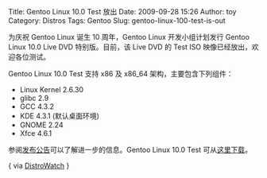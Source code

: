 Title: Gentoo Linux 10.0 Test 放出
Date: 2009-09-28 15:26
Author: toy
Category: Distros
Tags: Gentoo
Slug: gentoo-linux-100-test-is-out

为庆祝 Gentoo Linux 诞生 10 周年，Gentoo Linux 开发小组计划发行 Gentoo Linux 10.0 Live DVD 特别版。目前，该 Live DVD 的 Test ISO 映像已经放出，欢迎各位测试。

<!-- PELICAN_END_SUMMARY -->

Gentoo Linux 10.0 Test 支持 x86 及 x86\_64 架构，主要包含下列组件：

* Linux Kernel 2.6.30  
* glibc 2.9  
* GCC 4.3.2  
* KDE 4.3.1 (默认桌面环境)  
* GNOME 2.24  
* Xfce 4.6.1

参阅[发布公告](http://www.gentoo.org/news/20090927-livedvd-bugs-announce.xml)可以了解进一步的信息。Gentoo Linux 10.0 Test 可从[这里下载](http://mirrors.sfo1.gni.com/Gentoo/ten/)。

{ via [DistroWatch](http://distrowatch.com/5689) }

